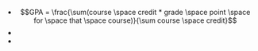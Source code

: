 - $$GPA = \frac{\sum(course \space credit * grade \space point  \space for \space  that  \space course)}{\sum course  \space credit}$$
-
-